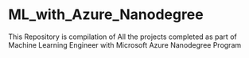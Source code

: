 # ML_with_Azure_Nanodegree
This Repository is compilation of All the projects completed as part of Machine Learning Engineer with Microsoft Azure Nanodegree Program
